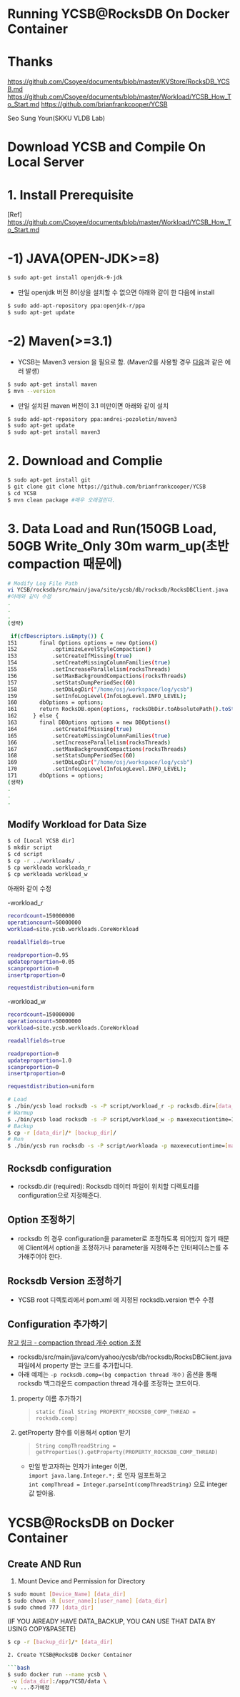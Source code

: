 # Running YCSB@RocksDB On Docker Container
# Thanks

https://github.com/Csoyee/documents/blob/master/KVStore/RocksDB_YCSB.md
https://github.com/Csoyee/documents/blob/master/Workload/YCSB_How_To_Start.md
https://github.com/brianfrankcooper/YCSB

Seo Sung Youn(SKKU VLDB Lab)

# Download YCSB and Compile On Local Server

# 1. Install Prerequisite
[Ref] https://github.com/Csoyee/documents/blob/master/Workload/YCSB_How_To_Start.md
  # -1) JAVA(OPEN-JDK>=8)
  ```bash
  $ sudo apt-get install openjdk-9-jdk
 ```
 
- 만일 openjdk 버전 8이상을 설치할 수 없으면 아래와 같이 한 다음에 install 
```bash
$ sudo add-apt-repository ppa:openjdk-r/ppa
$ sudo apt-get update 
```

# -2) Maven(>=3.1)
- YCSB는 Maven3 version  을 필요로 함. (Maven2를 사용할 경우 [다음](https://github.com/brianfrankcooper/YCSB/issues/406)과 같은 에러 발생)
```bash
$ sudo apt-get install maven
$ mvn --version
```
- 만일 설치된 maven 버전이 3.1 미만이면 아래와 같이 설치
```bash
$ sudo add-apt-repository ppa:andrei-pozolotin/maven3
$ sudo apt-get update
$ sudo apt-get install maven3
```

# 2. Download and Complie
``` bash
$ sudo apt-get install git 
$ git clone git clone https://github.com/brianfrankcooper/YCSB
$ cd YCSB
$ mvn clean package #매우 오래걸린다.
```
# 3. Data Load and Run(150GB Load, 50GB Write_Only  30m warm_up(초반 compaction 때문에)
```bash
# Modify Log File Path
vi YCSB/rocksdb/src/main/java/site/ycsb/db/rocksdb/RocksDBClient.java
#아래와 같이 수정
.
.
.
(생략)

 if(cfDescriptors.isEmpty()) {
151       final Options options = new Options()
152           .optimizeLevelStyleCompaction()
153           .setCreateIfMissing(true)
154           .setCreateMissingColumnFamilies(true)
155           .setIncreaseParallelism(rocksThreads)
156           .setMaxBackgroundCompactions(rocksThreads)
157           .setStatsDumpPeriodSec(60)
158           .setDbLogDir("/home/osj/workspace/log/ycsb")
159           .setInfoLogLevel(InfoLogLevel.INFO_LEVEL);
160       dbOptions = options;
161       return RocksDB.open(options, rocksDbDir.toAbsolutePath().toString());
162     } else {
163       final DBOptions options = new DBOptions()
164           .setCreateIfMissing(true)
165           .setCreateMissingColumnFamilies(true)
166           .setIncreaseParallelism(rocksThreads)
167           .setMaxBackgroundCompactions(rocksThreads)
168           .setStatsDumpPeriodSec(60)
169           .setDbLogDir("/home/osj/workspace/log/ycsb")
170           .setInfoLogLevel(InfoLogLevel.INFO_LEVEL);
171       dbOptions = options;
(생략)
.
.
.
```
## Modify Workload for Data Size
```bash
$ cd [Local YCSB dir]
$ mkdir script
$ cd script
$ cp -r ../workloads/ .
$ cp workloada workloada_r
$ cp workloada workload_w
```
아래와 같이 수정

-workload_r
```bash
recordcount=150000000
operationcount=50000000
workload=site.ycsb.workloads.CoreWorkload

readallfields=true

readproportion=0.95
updateproportion=0.05
scanproportion=0
insertproportion=0

requestdistribution=uniform
```
-workload_w

```bash
recordcount=150000000
operationcount=50000000
workload=site.ycsb.workloads.CoreWorkload

readallfields=true

readproportion=0
updateproportion=1.0
scanproportion=0
insertproportion=0

requestdistribution=uniform
```

```bash
# Load  
$ ./bin/ycsb load rocksdb -s -P script/workload_r -p rocksdb.dir=[data_dir]
# Warmup
$ ./bin/ycsb load rocksdb -s -P script/workload_w -p maxexecutiontime=1800 -p rocksdb.dir=[data_dir]
# Backup
$ cp -r [data_dir]/* [backup_dir]/
# Run   
$ ./bin/ycsb run rocksdb -s -P script/workloada -p maxexecutiontime=[max_time] -p rocksdb.dir=[data_dir]
```

## Rocksdb configuration  
- rocksdb.dir (required): Rocksdb 데이터 파일이 위치할 디렉토리를 configuration으로 지정해준다. 


## Option 조정하기
- rocksdb 의 경우 configuration을 parameter로 조정하도록 되어있지 않기 때문에 Client에서 option을 조정하거나 parameter을 지정해주는 인터페이스는를 추가해주어야 한다. 

## Rocksdb Version 조정하기
- YCSB root 디렉토리에서 pom.xml 에 지정된 rocksdb.version 변수 수정


## Configuration 추가하기 
[참고 링크 - compaction thread 개수 option 조정](https://github.com/Csoyee/YCSB/commit/c04863a2035e763c6b6751ec0b5034db93075a40)
- rocksdb/src/main/java/com/yahoo/ycsb/db/rocksdb/RocksDBClient.java 파일에서 property 받는 코드를 추가합니다.
- 아래 예제는 `-p rocksdb.comp=(bg compaction thread 개수)` 옵션을 통해 rocksdb 백그라운드 compaction thread 개수를 조정하는 코드이다.
1. property 이름 추가하기  
    > `static final String PROPERTY_ROCKSDB_COMP_THREAD = rocksdb.comp]`
2. getProperty 함수를 이용해서 option 받기  
    > `String compThreadString = getProperties().getProperty(PROPERTY_ROCKSDB_COMP_THREAD)`  
    - 만일 받고자하는 인자가 integer 이면,   
    `import java.lang.Integer.*;` 로 인자 임포트하고   
    `int compThread = Integer.parseInt(compThreadString)` 으로 integer 값 받아옴.



# YCSB@RocksDB on Docker Container



## Create AND Run
1. Mount Device and Permission for Directory 

```bash
$ sudo mount [Device_Name] [data_dir]
$ sudo chown -R [user_name]:[user_name] [data_dir]
$ sudo chmod 777 [data_dir]
```
(IF YOU AlREADY HAVE DATA_BACKUP, YOU CAN USE THAT DATA BY USING COPY&PASETE)
```bash
$ cp -r [backup_dir]/* [data_dir]

2. Create YCSB@RocksDB Docker Container

```bash
$ sudo docker run --name ycsb \
 -v [data_dir]:/app/YCSB/data \
 -v ...추가예정
    
